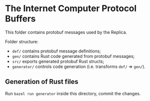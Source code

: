The Internet Computer Protocol Buffers
======================================

This folder contains protobuf messages used by the Replica.

Folder structure:

- `def/` contains protobuf message definitions;
- `gen/` contains Rust code generated from protobuf messages;
- `src/` exports generated protobuf Rust structs;
- `generator/` controls code generation (i.e. transforms `def/` => `gen/`).

Generation of Rust files
------------------------

Run `bazel run generator` inside this directory, commit the changes.
